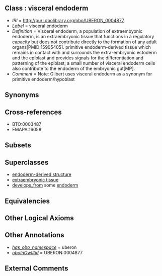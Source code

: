 
## Class : visceral endoderm

 * *IRI* = http://purl.obolibrary.org/obo/UBERON_0004877
 * *Label* = visceral endoderm
 * *Definition* = Visceral endoderm, a population of extraembyonic endoderm, is an extraembryonic tissue that functions in a regulatory capacity but does not contribute directly to the formation of any adult organs[PMID:15905405]. primitive endoderm-derived tissue which remains in contact with and surrounds the extra-embryonic ectoderm and the epiblast and provides signals for the differentiation and patterning of the epiblast; a small number of visceral endoderm cells also contribute to the endoderm of the embryonic gut[MP].
 * *Comment* = Note: Gilbert uses visceral endoderm as a synonym for primitive endoderm/hypoblast

## Synonyms


## Cross-references

 * BTO:0003487
 * EMAPA:16058

## Subsets


## Superclasses

 * [endoderm-derived structure](../../UBERON/19/UBERON_0004119.md)
 * [extraembryonic tissue](../../UBERON/92/UBERON_0005292.md)
 * [develops_from](../../RO/02/RO_0002202.md) some [endoderm](../../UBERON/25/UBERON_0000925.md)

## Equivalencies


## Other Logical Axioms


## Other Annotations

 * *[has_obo_namespace](../../ce/oboInOwl#hasOBONamespace.md)* = uberon
 * *[oboInOwl#id](../../id/oboInOwl#id.md)* = UBERON:0004877

## External Comments

